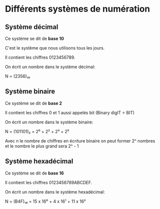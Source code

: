 # Différents systèmes de numération

## Système décimal

Ce système se dit de **base 10**

C'est le système que nous utilisons tous les jours.

Il contient les chiffres 0123456789.

On écrit un nombre dans le système décimal:

N = (2356)₁₀

## Système binaire

Ce système se dit de **base 2**

Il contient les chiffres 0 et 1 aussi appelés bit (Binary digIT = BIT)

On écrit un nombre dans le système binaire: 

N = (101101)₂ = 2⁰ + 2² + 2³ + 2⁵

Avec n le nombre de chiffres en écriture binaire on peut former 2ⁿ nombres et le nombre le plus grand sera 2ⁿ - 1

## Système hexadécimal

Ce système se dit de **base 16**

Il contient les chiffres 0123456789ABCDEF.

On écrit un nombre dans le système hexadécimal: 

N = (B4F)₁₆ = 15 x 16⁰ + 4 x 16¹ + 11 x 16²